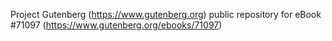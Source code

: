 Project Gutenberg (https://www.gutenberg.org) public repository for
eBook #71097 (https://www.gutenberg.org/ebooks/71097)
